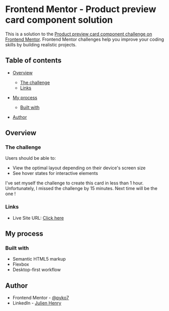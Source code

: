 # Frontend Mentor - Product preview card component solution

This is a solution to the [Product preview card component challenge on Frontend Mentor](https://www.frontendmentor.io/challenges/product-preview-card-component-GO7UmttRfa). Frontend Mentor challenges help you improve your coding skills by building realistic projects. 

## Table of contents

- [Overview](#overview)
  - [The challenge](#the-challenge)
  - [Links](#links)
- [My process](#my-process)
  - [Built with](#built-with)

- [Author](#author)


## Overview

### The challenge

Users should be able to:

- View the optimal layout depending on their device's screen size
- See hover states for interactive elements

I've set myself the challenge to create this card in less than 1 hour. Unfortunately, I missed the challenge by 15 minutes. Next time will be the one !

### Links

- Live Site URL: [Click here](https://pyko7.github.io/Product-preview-card-component/)

## My process

### Built with

- Semantic HTML5 markup
- Flexbox
- Desktop-first workflow


## Author

- Frontend Mentor - [@pyko7](https://www.frontendmentor.io/profile/pyko7)
- LinkedIn - [Julien Henry](https://www.linkedin.com/in/julienhenry9671/)

